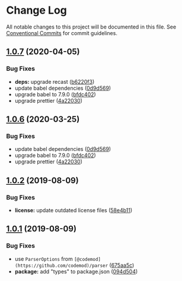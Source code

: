 # Change Log

All notable changes to this project will be documented in this file.
See [Conventional Commits](https://conventionalcommits.org) for commit guidelines.

## [1.0.7](https://github.com/codemod-js/codemod/compare/@codemod/core@1.0.4...@codemod/core@1.0.7) (2020-04-05)

### Bug Fixes

- **deps:** upgrade recast ([b6220f3](https://github.com/codemod-js/codemod/commit/b6220f3f26a41f4e58bdca7815bc8f6e9a820866))
- update babel dependencies ([0d9d569](https://github.com/codemod-js/codemod/commit/0d9d56985dbc5d47621073561cd1617116685e5d))
- upgrade babel to 7.9.0 ([bfdc402](https://github.com/codemod-js/codemod/commit/bfdc402a6ec0d5a1068c02c07107e8f7148e8a1a))
- upgrade prettier ([4a22030](https://github.com/codemod-js/codemod/commit/4a22030af417911cad1efe44111f9da38c1cc102))

## [1.0.6](https://github.com/codemod-js/codemod/compare/@codemod/core@1.0.4...@codemod/core@1.0.6) (2020-03-25)

### Bug Fixes

- update babel dependencies ([0d9d569](https://github.com/codemod-js/codemod/commit/0d9d56985dbc5d47621073561cd1617116685e5d))
- upgrade babel to 7.9.0 ([bfdc402](https://github.com/codemod-js/codemod/commit/bfdc402a6ec0d5a1068c02c07107e8f7148e8a1a))
- upgrade prettier ([4a22030](https://github.com/codemod-js/codemod/commit/4a22030af417911cad1efe44111f9da38c1cc102))

## [1.0.2](https://github.com/codemod-js/codemod/compare/@codemod/core@1.0.1...@codemod/core@1.0.2) (2019-08-09)

### Bug Fixes

- **license:** update outdated license files ([58e4b11](https://github.com/codemod-js/codemod/commit/58e4b11))

## [1.0.1](https://github.com/codemod-js/codemod/compare/@codemod/core@1.0.0...@codemod/core@1.0.1) (2019-08-09)

### Bug Fixes

- use `ParserOptions` from `[@codemod](https://github.com/codemod)/parser` ([675aa5c](https://github.com/codemod-js/codemod/commit/675aa5c))
- **package:** add "types" to package.json ([094d504](https://github.com/codemod-js/codemod/commit/094d504))
